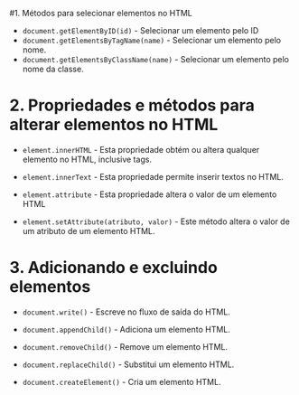 #1. Métodos para selecionar elementos no HTML

- `document.getElementByID(id)` - Selecionar um elemento pelo ID
- `document.getElementsByTagName(name)` - Selecionar um elemento pelo nome.
- `document.getElementsByClassName(name)` - Selecionar um elemento pelo nome da classe.

# 2. Propriedades e métodos para alterar elementos no HTML

- `element.innerHTML` - Esta propriedade obtém ou altera qualquer elemento no HTML, inclusive tags.

- `element.innerText` - Esta propriedade permite inserir textos no HTML.

- `element.attribute` - Esta propriedade altera o valor de um elemento HTML

- `element.setAttribute(atributo, valor)` - Este método altera o valor de um atributo de um elemento HTML.

# 3. Adicionando e excluindo elementos

- `document.write()` - Escreve no fluxo de saída do HTML.

- `document.appendChild()` - Adiciona um elemento HTML.

- `document.removeChild()` - Remove um elemento HTML.

- `document.replaceChild()` - Substitui um elemento HTML.

- `document.createElement()` - Cria um elemento HTML.
